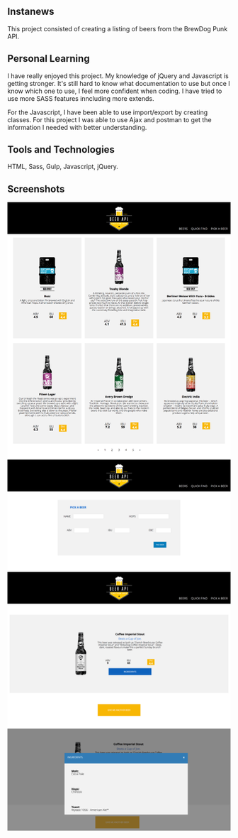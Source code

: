 ## Instanews

This project consisted of creating a listing of beers from the BrewDog Punk API. 


## Personal Learning

I have really enjoyed this project. My knowledge of jQuery and Javascript is getting stronger. It's still hard to know what documentation to use but once I know which one to use, I feel more confident when coding. I have tried to use more SASS features inncluding more extends. 

For the Javascript, I have been able to use import/export by creating classes. For this project I was able to use Ajax and postman to get the information I needed with better understanding. 


## Tools and Technologies

HTML, Sass, Gulp, Javascript, jQuery.

## Screenshots

<img src="./images/mainPage.png">

<img src="./images/pickABeer.png">

<img src="./images/randomBeer.png">

<img src="./images/Ingredients.png">
